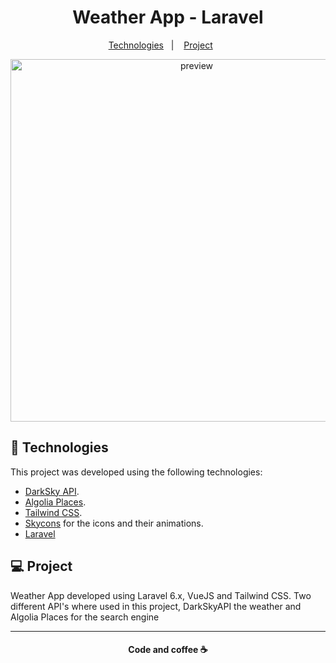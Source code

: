 <h1 align="center">
   Weather App - Laravel
</h1>

 <p align="center">
   <a href="#-technologies">Technologies</a>&nbsp;&nbsp;&nbsp;|&nbsp;&nbsp;&nbsp;
   <a href="#-projeto">Project</a>&nbsp;&nbsp;&nbsp;&nbsp;&nbsp;&nbsp;
 </p>

 <p align="center">
    <img alt="preview" src="public/video/IMB_yKtzRk.gif" width="580px">
 </p>

 ## :rocket: Technologies

 This project was developed using the following technologies:

 - [DarkSky API](https://darksky.net/dev).
 - [Algolia Places](https://community.algolia.com/places/).
 - [Tailwind CSS](https://tailwindcss.com/).
 - [Skycons](http://darkskyapp.github.io/skycons/) for the icons and their animations.
 - [Laravel](https://laravel.com/)

 ## 💻 Project

Weather App developed using Laravel 6.x, VueJS and Tailwind CSS. Two different API's where used in this project, DarkSkyAPI the weather and Algolia Places for the search engine 


 ---
<h4 align="center">
   Code and coffee ☕
</h4>
